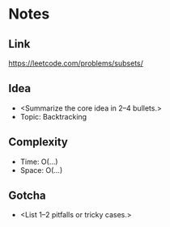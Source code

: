 # Notes

## Link
https://leetcode.com/problems/subsets/

## Idea
- <Summarize the core idea in 2–4 bullets.>
- Topic: Backtracking

## Complexity
- Time: O(...)
- Space: O(...)

## Gotcha
- <List 1–2 pitfalls or tricky cases.>
